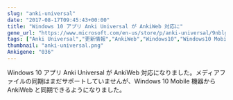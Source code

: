 ```yaml
---
slug: "anki-universal"
date: "2017-08-17T09:45:43+00:00"
title: "Windows 10 アプリ Anki Universal が AnkiWeb 対応に"
gene_url: "https://www.microsoft.com/en-us/store/p/anki-universal/9nblggh4x14g"
tags: ["Anki Universal","更新情報","AnkiWeb","Windows10","Windows10 Mobile"]
thumbnail: "anki-universal.png"
Ankigene: "036"
---
```

Windows 10 アプリ Anki Universal が AnkiWeb 対応になりました。メディアファイルの同期はまだサポートしていませんが、Windows 10 Mobile 機器から AnkiWeb と同期できるようになりました。

